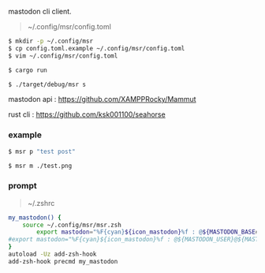 mastodon cli client.

> ~/.config/msr/config.toml

```sh
$ mkdir -p ~/.config/msr
$ cp config.toml.example ~/.config/msr/config.toml
$ vim ~/.config/msr/config.toml

$ cargo run

$ ./target/debug/msr s
```

mastodon api : https://github.com/XAMPPRocky/Mammut

rust cli : https://github.com/ksk001100/seahorse

### example

```sh
$ msr p "test post"

$ msr m ./test.png
```

### prompt

> ~/.zshrc

```sh
my_mastodon() {
	source ~/.config/msr/msr.zsh
		export mastodon="%F{cyan}${icon_mastodon}%f : @${MASTODON_BASE##*/}"
#export mastodon="%F{cyan}${icon_mastodon}%f : @${MASTODON_USER}@${MASTODON_BASE##*/}"
}
autoload -Uz add-zsh-hook
add-zsh-hook precmd my_mastodon
```
